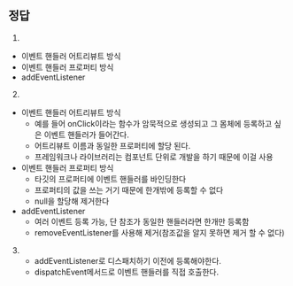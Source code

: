 ## 정답

1.

- 이벤트 핸들러 어트리뷰트 방식
- 이벤트 핸들러 프로퍼티 방식
- addEventListener

2.

- 이벤트 핸들러 어트리뷰트 방식
  - 예를 들어 onClick이라는 함수가 암묵적으로 생성되고 그 몸체에 등록하고 싶은 이벤트 핸들러가 들어간다.
  - 어트리뷰트 이름과 동일한 프로퍼티에 할당 된다.
  - 프레임워크나 라이브러리는 컴포넌트 단위로 개발을 하기 때문에 이걸 사용
- 이벤트 핸들러 프로퍼티 방식
  - 타깃의 프로퍼티에 이벤트 핸들러를 바인딩한다
  - 프로퍼티의 값을 쓰는 거기 때문에 한개밖에 등록할 수 없다
  - null을 할당해 제거한다
- addEventListener
  - 여러 이벤트 등록 가능, 단 참조가 동일한 핸들러라면 한개만 등록함
  - removeEventListener를 사용해 제거(참조값을 알지 못하면 제거 할 수 없다)

3.  - addEventListener로 디스패치하기 이전에 등록해야한다.
    - dispatchEvent메서드로 이벤트 핸들러를 직접 호출한다.
